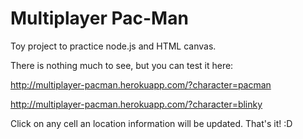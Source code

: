 # Multiplayer Pac-Man

Toy project to practice node.js and HTML canvas.

There is nothing much to see, but you can test it here:

http://multiplayer-pacman.herokuapp.com/?character=pacman

http://multiplayer-pacman.herokuapp.com/?character=blinky

Click on any cell an location information will be updated. That's it! :D
